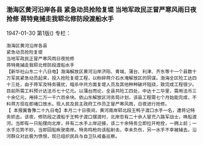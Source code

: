 ### 渤海区黄河沿岸各县  紧急动员抢险复堤  当地军政民正冒严寒风雨日夜抢修  蒋特竟捕走我郓北修防段渡船水手

1947-01-30
第1版()
专栏：

    渤海区黄河沿岸各县
    紧急动员抢险复堤
    当地军政民正冒严寒风雨日夜抢修
    蒋特竟捕走我郓北修防段渡船水手
    【新华社山东二十八日电】渤海解放区黄河沿岸济阳、青城、蒲台、利津、齐东等十一个县数十万军民紧急动员起来，投入抢险复堤工程，以粉碎蒋介石水淹解放区的阴谋。渤海全区险工达四十三处，由于蒋军及特务骚扰，暗杀中共方面复堤人员及其他种种破坏阻挠，致完成工程很少。目前所需工料预计达法币七十亿元。以蒲台而论，全县共险工四处，中达十二华里，需用法币三十余亿元，用砖二万一千六百余块。依山东解放区河务局计划，该县工程需七个月始能完成，不料蒋方现在即堵口放水。现人民及民主政府工作员正冒严寒风雨，日夜进行抢修。
    【 本报冀鲁豫二十九日电】本月二十日夜间，黄河南岸郓北段王鸭子渡口水手一名，遭蒋记特务抓去。该夜，修防段之渡船于王鸭子渡口摆渡时，北岸忽有二十余人冒充八路军战士，唤船渡河。当即有一只船摆向北岸，并有二水手上岸迎接，该二十余特务立即拉开枪拴，一拥上前；一水手见势不妙，当即回船疾驶南岸。特务鸣枪向该船射击，幸未负伤，另一水手不幸被捕去。沿河群众对此极为愤恨，现已组织民兵与自卫队戒备巡察。
